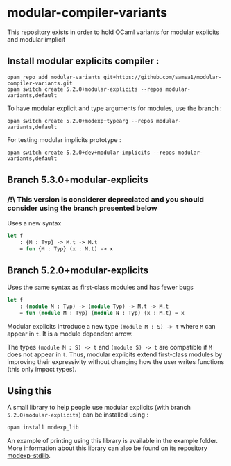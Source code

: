 # modular-compiler-variants
This repository exists in order to hold OCaml variants for modular explicits and modular implicit

## Install modular explicits compiler :

```
opam repo add modular-variants git+https://github.com/samsa1/modular-compiler-variants.git
opam switch create 5.2.0+modular-explicits --repos modular-variants,default
```

To have modular explicit and type arguments for modules, use the branch :
```
opam switch create 5.2.0+modexp+typearg --repos modular-variants,default
```

For testing modular implicits prototype :
```
opam switch create 5.2.0+dev+modular-implicits --repos modular-variants,default
```


## Branch 5.3.0+modular-explicits

### /!\ This version is considerer depreciated and you should consider using the branch presented below

Uses a new syntax
```ocaml
let f
    : {M : Typ} -> M.t -> M.t
    = fun {M : Typ} (x : M.t) -> x
```

## Branch 5.2.0+modular-explicits

Uses the same syntax as first-class modules and has fewer bugs

```ocaml
let f
    : (module M : Typ) -> (module Typ) -> M.t -> M.t
    = fun (module M : Typ) (module N : Typ) (x : M.t) = x
```

Modular explicits introduce a new type `(module M : S) -> t` where `M` can appear
in `t`. It is a module dependent arrow.

The types `(module M : S) -> t` and `(module S) -> t` are compatible if `M` does
not appear in `t`. Thus, modular explicits extend first-class modules by improving
their expressivity without changing how the user writes functions (this only impact types).


## Using this

A small library to help people use modular explicits (with branch `5.2.0+modular-explicits`) can be installed using :

```ocaml
opam install modexp_lib
```

An example of printing using this library is available in the example folder.
More information about this library can also be found on its repository [modexp-stdlib](https://github.com/samsa1/modexp-stdlib).